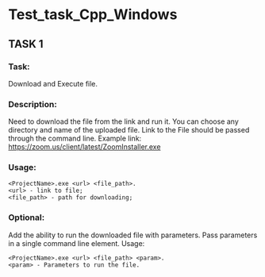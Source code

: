 # Test_task_Cpp_Windows
## TASK 1
### Task:
Download and Execute file.
### Description:
Need to download the file from the link and run it. You can choose any directory and name of the uploaded file. Link to the File should be passed through the command line. 
Example link: https://zoom.us/client/latest/ZoomInstaller.exe
### Usage:
```
<ProjectName>.exe <url> <file_path>.
<url> - link to file;
<file_path> - path for downloading;
```

### Optional:
Add the ability to run the downloaded file with parameters. Pass parameters in a single command line element.
Usage: 
```
<ProjectName>.exe <url> <file_path> <param>.
<param> - Parameters to run the file.
```

